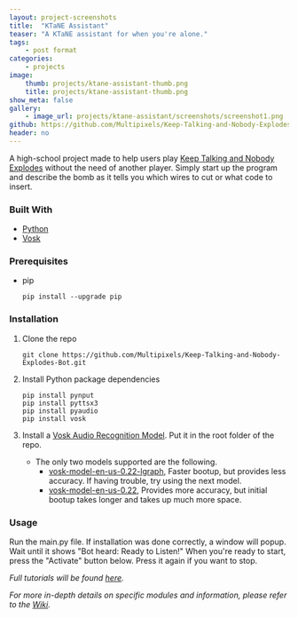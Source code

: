 ```yaml
---
layout: project-screenshots
title:  "KTaNE Assistant"
teaser: "A KTaNE assistant for when you're alone."
tags:
    - post format
categories:
    - projects
image:
    thumb: projects/ktane-assistant-thumb.png
    title: projects/ktane-assistant-thumb.png
show_meta: false
gallery:
    - image_url: projects/ktane-assistant/screenshots/screenshot1.png
github: https://github.com/Multipixels/Keep-Talking-and-Nobody-Explodes-Bot
header: no
---
```


A high-school project made to help users play [Keep Talking and Nobody Explodes](https://keeptalkinggame.com/) without the need of another player. Simply start up the program and describe the bomb as it tells you which wires to cut or what code to insert.

### Built With

* [Python](https://www.python.org/)
* [Vosk](https://alphacephei.com/vosk/)

### Prerequisites

* pip
  ```
  pip install --upgrade pip
  ```

### Installation

1. Clone the repo
   ```
   git clone https://github.com/Multipixels/Keep-Talking-and-Nobody-Explodes-Bot.git
   ```
2. Install Python package dependencies
   ```
   pip install pynput
   pip install pyttsx3
   pip install pyaudio
   pip install vosk
   ```

3. Install a [Vosk Audio Recognition Model](https://alphacephei.com/vosk/models). Put it in the root folder of the repo.
   - The only two models supported are the following.
     - [vosk-model-en-us-0.22-lgraph](https://alphacephei.com/vosk/models#:~:text=vosk%2Dmodel%2Den%2Dus%2D0.22%2Dlgraph), Faster bootup, but provides less accuracy. If having trouble, try using the next model.
     - [vosk-model-en-us-0.22](https://alphacephei.com/vosk/models#:~:text=Apache%202.0-,vosk%2Dmodel%2Den%2Dus%2D0.22,-1.8G), Provides more accuracy, but initial bootup takes longer and takes up much more space.

### Usage

Run the main.py file. If installation was done correctly, a window will popup. Wait until it shows "Bot heard: Ready to Listen!"
When you're ready to start, press the "Activate" button below. Press it again if you want to stop.

_Full tutorials will be found [here](https://www.youtube.com/playlist?list=PLll7a_aZOiE63zbNZDA6jSA71DDJmMIG4)._

_For more in-depth details on specific modules and information, please refer to the [Wiki](https://github.com/Multipixels/Keep-Talking-and-Nobody-Explodes-Bot/wiki)._
